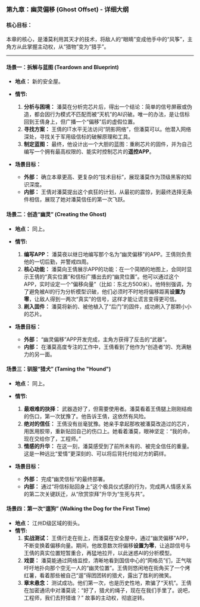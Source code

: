 ### **第九章：幽灵偏移 (Ghost Offset) - 详细大纲**

#### **核心目标：**
本章的核心，是潘莫利用其天才的技术，将敌人的“眼睛”变成他手中的“风筝”，主角方从此掌握主动权，从“猎物”变为“猎手”。

---

#### **场景一：拆解与蓝图 (Teardown and Blueprint)**

*   **地点：** 新的安全屋。
*   **情节:**
    1.  **分析与困境：** 潘莫在分析完芯片后，得出一个结论：简单的信号屏蔽或伪造，都会因行为模式不匹配而被“天机”的AI识破。唯一的办法，是让信标回到王倩身上，但广播一个“偏移”后的虚假位置。
    2.  **寻找方案：** 王倩的IT水平无法访问“阴影网络”，但潘莫可以。他潜入网络深处，寻找关于军用级信标的破解原理和工具。
    3.  **制定蓝图：** 最终，他设计出一个大胆的蓝图：重刷芯片的固件，并为自己编写一个拥有最高权限的、能实时控制芯片的**遥控APP**。

*   **场景目标：**
    *   **外部：** 确立本章更高、更复杂的“技术目标”，展现潘莫作为顶级黑客的知识深度。
    *   **内部：** 王倩对潘莫提出这个疯狂的计划，从最初的震惊，到最终选择无条件相信，展现了她对潘莫信任的第一次飞跃。

#### **场景二：创造“幽灵” (Creating the Ghost)**

*   **地点：** 同上。
*   **情节:**
    1.  **编写APP：** 潘莫夜以继日地编写那个名为“幽灵偏移”的APP。王倩则负责他的一切后勤，并警戒四周。
    2.  **核心功能：** 潘莫向王倩展示APP的功能：在一个简陋的地图上，会同时显示王倩的“真实位置”和信标广播出去的“幽灵位置”。他可以通过这个APP，实时设定一个“偏移向量”（比如：东北方500米）。他特别强调，为了避免被AI的行为分析模型识破，他们必须时不时地将偏移距离**设置为零**，让敌人得到一两次“真实”的信号，这样才能让谎言变得更可信。
    3.  **刷入固件：** 潘莫将新的、被他植入了“后门”的固件，成功刷入了那颗小小的芯片。

*   **场景目标：**
    *   **外部：** “幽灵偏移”APP开发完成，主角方获得了反击的“武器”。
    *   **内部：** 在潘莫高度专注的工作中，王倩看到了他作为“创造者”的、充满魅力的另一面。

#### **场景三：驯服“猎犬” (Taming the "Hound")**

*   **地点：** 同上。
*   **情节:**
    1.  **最艰难的抉择：** 武器造好了，但需要使用者。潘莫看着王倩腿上刚刚结痂的伤口，第一次犹豫了。他告诉王倩，这依然有风险。
    2.  **绝对的信任：** 王倩没有丝毫犹豫。她亲手拿起那枚被潘莫改造过的芯片，用医用胶带，重新贴回自己的伤口上。她看着潘莫，眼神坚定：“我的命，现在交给你了，工程师。”
    3.  **情感的升华：** 在这一刻，潘莫感受到了前所未有的、被完全信任的重量。这是一种远比“爱情”更深刻的、可以将后背托付给对方的羁绊。

*   **场景目标：**
    *   **外部：** 完成“幽灵信标”的最终部署。
    *   **内部：** 通过“将信标贴回身上”这个极具仪式感的行为，完成两人情感关系的第二次关键跃迁，从“欣赏崇拜”升华为“生死与共”。

#### **场景四：第一次“遛狗” (Walking the Dog for the First Time)**

*   **地点：** 江州D级区域的街头。
*   **情节:**
    1.  **实战测试：** 王倩行走在街上，而潘莫在安全屋中，通过“幽灵偏移”APP，不断变换着偏移向量。期间，他故意数次将偏移**设置为零**，让追踪信号与王倩的真实位置短暂重合，再猛地拉开，以此迷惑AI的分析模型。
    2.  **戏耍：** 潘莫能通过网络监控，清晰地看到国信中心的“网格员”们，正气喘吁吁地扑向那个空无一人的“幽灵位置”。王倩则悠闲地在街角买了一个烤红薯，看着那些被自己“遛”得团团转的猎犬，露出了胜利的微笑。
    3.  **章末悬念：** 测试成功。他们第一次，也是历史性地，欺骗了“天机”。王倩在加密通讯中对潘莫说：“好了，猎犬的绳子，现在在我们手里了。说吧，工程师，我们去狩猎谁？” 故事的主动权，彻底逆转。